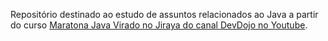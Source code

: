 Repositório destinado ao estudo de assuntos relacionados ao Java a partir do curso [Maratona Java Virado no Jiraya do canal DevDojo no Youtube](https://www.youtube.com/playlist?list=PL62G310vn6nFIsOCC0H-C2infYgwm8SWW).
